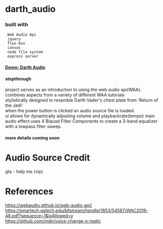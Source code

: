 # darth_audio
### built with  
     Web Audio Api  
     jquery  
     flex-box  
     canvas
     node file system  
     express server  
#### [Demo: Darth Audio](https://darth-audio.herokuapp.com)

#### stepthrough
  project serves as an introduction to using the web audio api(WAA).  
  combines aspects from a variety of different WAA tutorials  
  stylistically designed to resemble Darth Vader's chest plate from 'Return of the Jedi'  
  when the power button is clicked an audio source file is loaded.  
  ui allows for dynamically adjusting volume and playbackrate(tempo)
  main audio effect uses 4 Biquad Filter Components to create a 3-band equalizer with a lowpass filter sweep.  
  
#### more details coming soon
# Audio Source Credit  
  gta - help me (vip)  
# References
  https://webaudio.github.io/web-audio-api/  
  https://smartech.gatech.edu/bitstream/handle/1853/54587/WAC2016-48.pdf?sequence=1&isAllowed=y  
  https://github.com/mdn/voice-change-o-matic  
  
  
  
     
   


